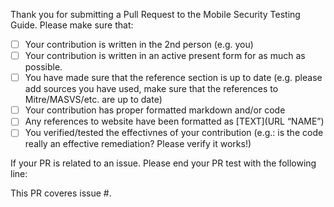 Thank you for submitting a Pull Request to the Mobile Security Testing Guide. Please make sure that:

- [ ] Your contribution is written in the 2nd person (e.g. you)
- [ ] Your contribution is written in an active present form for as much as possible.
- [ ] You have made sure that the reference section is up to date (e.g. please add sources you have used, make sure that the references to Mitre/MASVS/etc. are up to date)
- [ ] Your contribution has proper formatted markdown and/or code
- [ ] Any references to website have been formatted as [TEXT](URL “NAME”)
- [ ] You verified/tested the effectivnes of your contribution (e.g.: is the code really an effective remediation? Please verify it works!)

If your PR is related to an issue. Please end your PR test with the following line:

This PR coveres issue #<insert number here>.
